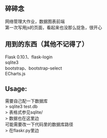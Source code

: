 ## 碎碎念
网络管理大作业，数据图表前端  
第一次写用js的页面，看起来也没那么捉急，很开心  

## 用到的东西（其他不记得了）
Flask 0.10.1、flask-login  
sqlite3  
bootstrap、bootstrap-select  
ECharts.js  

## Usage:
需要自己配一下数据库  
    > sqlite3 test.db  
    > 表格式参见sqlite/  
    > 数据也在这里边  
可能需要改一下代码里的数据库路径  
    > 在flaskr.py里边
